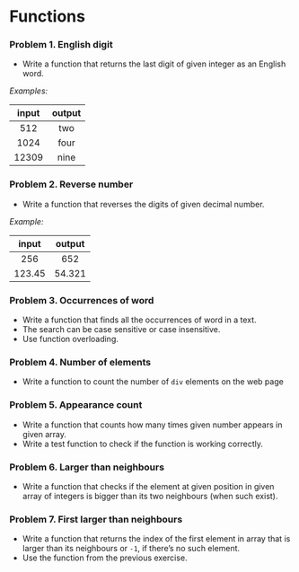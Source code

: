 Functions
=========

### Problem 1. English digit
* Write a function that returns the last digit of given integer as an English word.

_Examples:_

| input | output |
|:-----:|:------:|
| 512   | two    |
| 1024  | four   |
| 12309 | nine   |

### Problem 2. Reverse number
* Write a function that reverses the digits of given decimal number.

_Example:_

| input  | output |
|:------:|:------:|
| 256    | 652    |
| 123.45 | 54.321 |

### Problem 3. Occurrences of word
* Write a function that finds all the occurrences of word in a text.
* The search can be case sensitive or case insensitive.
* Use function overloading.

### Problem 4. Number of elements
* Write a function to count the number of `div` elements on the web page

### Problem 5. Appearance count
* Write a function that counts how many times given number appears in given array.
* Write a test function to check if the function is working correctly.

### Problem 6. Larger than neighbours
* Write a function that checks if the element at given position in given array of integers is bigger than its two neighbours (when such exist).

### Problem 7. First larger than neighbours
* Write a function that returns the index of the first element in array that is larger than its neighbours or `-1`, if there’s no such element.
* Use the function from the previous exercise.